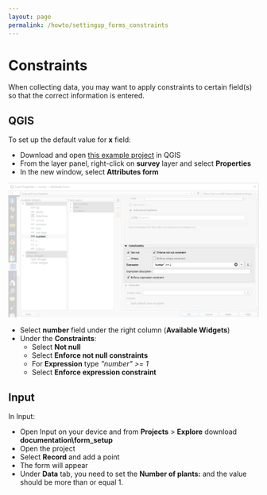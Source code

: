 ```yaml
---
layout: page
permalink: /howto/settingup_forms_constraints
---
```

# Constraints
When collecting data, you may want to apply constraints to certain field(s) so that the correct information is entered.

## QGIS

To set up the default value for **x** field:

  - Download and open [this example project](https://public.cloudmergin.com/projects/documentation/form_setup/tree) in QGIS
  - From the layer panel, right-click on **survey** layer and select **Properties**
  - In the new window, select **Attributes form**

![photos](../images/qgis_forms_constraints.png)

  - Select **number** field under the right column (**Available Widgets**)
  - Under the **Constraints**:
    - Select **Not null**
    - Select **Enforce not null constraints**
    - For **Expression** type *"number" >= 1*
    - Select **Enforce expression constraint**

## Input

In Input:

- Open Input on your device and from **Projects** > **Explore** download **documentation\form_setup**
- Open the project
- Select **Record** and add a point
- The form will appear
- Under **Data** tab, you need to set the **Number of plants:** and the value should be more than or equal 1.
